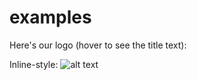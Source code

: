 # examples
Here's our logo (hover to see the title text):

Inline-style: 
![alt text](https://dl.dropboxusercontent.com/u/88911082/plot_1.png "Logo Title Text 1")



